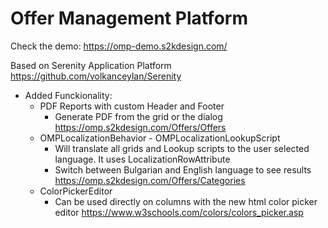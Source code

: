 # Offer Management Platform

Check the demo: https://omp-demo.s2kdesign.com/

Based on 
Serenity Application Platform
https://github.com/volkanceylan/Serenity

- Added Funckionality:
  - PDF Reports with custom Header and Footer
    - Generate PDF from the grid or the dialog https://omp.s2kdesign.com/Offers/Offers 
  - OMPLocalizationBehavior - OMPLocalizationLookupScript 
    - Will translate all grids and Lookup scripts to the user selected language. It uses LocalizationRowAttribute 
    - Switch between Bulgarian and English language to see results https://omp.s2kdesign.com/Offers/Categories
  - ColorPickerEditor
    - Can be used directly on columns with the new html color picker editor https://www.w3schools.com/colors/colors_picker.asp
